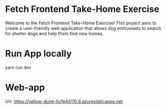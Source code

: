 # Fetch Frontend Take-Home Exercise

Welcome to the Fetch Frontend Take-Home Exercise! This project aims to create a user-friendly web application that allows dog enthusiasts to search for shelter dogs and help them find new homes.

# Run App locally

yarn run dev

# Web-app

Url: https://yellow-dune-0cfe44110.6.azurestaticapps.net
